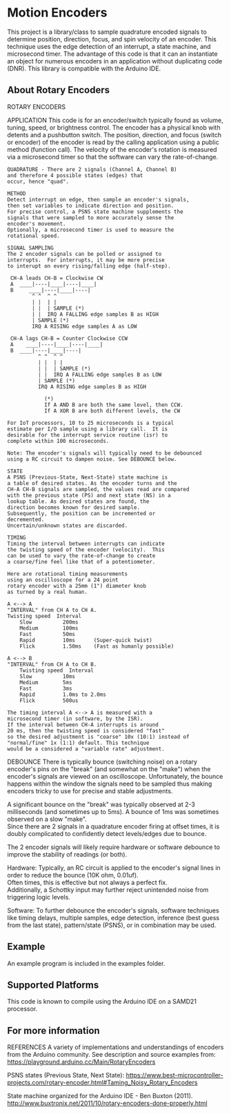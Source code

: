 Motion Encoders
===========
This project is a library/class to sample quadrature encoded signals to determine position, direction, focus, and spin velocity of an encoder. This technique uses the edge detection of an interrupt,  a state machine, and microsecond timer. The advantage of this code is that it can an instantiate an object for numerous encoders in an application without duplicating code (DNR). This library is compatible with the Arduino IDE.

## About Rotary Encoders

ROTARY ENCODERS
   
  APPLICATION 
    This code is for an encoder/switch typically found
    as volume, tuning, speed, or brightness control.
    The encoder has a physical knob with detents and 
    a pushbutton switch. The position, direction, and
    focus (switch or encoder) of the encoder is 
    read by the calling application using a 
    public method (function call). The velocity of 
    the encoder's rotation is measured via a
    microsecond timer so that the software can
    vary the rate-of-change.
     
    QUADRATURE - There are 2 signals (Channel A, Channel B)
    and therefore 4 possible states (edges) that 
    occur, hence "quad".

    METHOD 
	Detect interrupt on edge, then sample an encoder's signals, 
	then set variables to indicate direction and position. 
	For precise control, a PSNS state machine supplements the
	signals that were sampled to more accurately sense the 
	encoder's movement.   
	Optionally, a microsecond timer is used to measure the 
	rotational speed.  
	
	SIGNAL SAMPLING 
	The 2 encoder signals can be polled or assigned to
	interrupts.  For interrupts, it may be more precise
	to interupt on every rising/falling edge (half-step).

     CH-A leads CH-B = Clockwise CW
     A  ____|----|____|----|____|
     B     ____|----|____|----|
            ^ ^  ^ ^
            | |  | |
            | |  | SAMPLE (*) 
            | |  IRQ A FALLING edge samples B as HIGH
            | SAMPLE (*)  
            IRQ A RISING edge samples A as LOW
 
     CH-A lags CH-B = Counter Clockwise CCW
     A    ____|----|____|----|____|
     B  ____|----|____|----|
              ^ ^  ^ ^
              | |  | |
              | |  | SAMPLE (*) 
              | |  IRQ A FALLING edge samples B as LOW
              | SAMPLE (*) 
              IRQ A RISING edge samples B as HIGH

                (*) 
                If A AND B are both the same level, then CCW.
                If A XOR B are both different levels, the CW
     
	For IoT processors, 10 to 25 microseconds is a typical 
   	estimate per I/O sample using a library call.  It is
   	desirable for the interrupt service routine (isr) to 
   	complete within 100 microseconds. 
     
    Note: The encoder's signals will typically need to be debounced 
	using a RC circuit to dampen noise. See DEBOUNCE below.
	
	STATE
	A PSNS (Previous-State, Next-State) state machine is
	a table of desired states. As the encoder turns and the 
	CH-A CH-B signals are sampled, the values read are compared
	with the previous state (PS) and next state (NS) in a 
	lookup table. As desired states are found, the 
	direction becomes known for desired sample. 
	Subsequently, the position can be incremented or 
	decremented. 
	Uncertain/unknown states are discarded. 

  	TIMING
	Timing the interval between interrupts can indicate
	the twisting speed of the encoder (velocity).  This
	can be used to vary the rate-of-change to create 
	a coarse/fine feel like that of a potentiometer. 

	Here are rotational timing measurements 
	using an oscilloscope for a 24 point 
	rotary encoder with a 25mm (1") diameter knob
	as turned by a real human.

    A <--> A  
    "INTERVAL" from CH A to CH A.
    Twisting speed  Interval
		Slow          200ms
		Medium        100ms
		Fast          50ms
		Rapid         10ms      (Super-quick twist)
		Flick         1.50ms    (Fast as humanly possible)

    A <--> B  
    "INTERVAL" from CH A to CH B.
    	Twisting speed  Interval
      	Slow          10ms
      	Medium        5ms
      	Fast          3ms 
      	Rapid         1.0ms to 2.0ms   
      	Flick         500us      

	The timing interval A <--> A is measured with a 
	microsecond timer (in software, by the ISR).  
	If the interval between CH-A interrupts is around 
	20 ms, then the twisting speed is considered "fast" 
	so the desired adjustment is "coarse" 10x (10:1) instead of 
	"normal/fine" 1x (1:1) default. This technique
	would be a considered a "variable rate" adjustment. 

  DEBOUNCE
   There is typically bounce (switching noise) on a rotary 
   encoder's pins on the "break" (and somewhat on the "make") 
   when the encoder's signals are viewed on an oscilloscope. 
   Unfortunately, the bounce happens within the window the
   signals need to be sampled thus making encoders tricky to 
   use for precise and stable adjustments.  

   A significant bounce on the "break" was typically 
   observed at 2-3 milliseconds (and sometimes up to 5ms). 
   A bounce of 1ms was sometimes observed on a slow "make".  
   Since there are 2 signals in a quadrature encoder 
   firing at offset times, it is doubly complicated to 
   confidently detect levels/edges due to bounce. 
   
   The 2 encoder signals will likely require hardware or software 
   debounce to improve the stability of readings (or both).
   
   Hardware: Typically, an RC circuit is applied to the 
   encoder's signal lines in order to reduce the bounce
   (10K ohm, 0.01uf).  
   Often times, this is effective but not always a perfect fix.  
   Additionally, a Schottky input may further reject 
   unintended noise from triggering logic levels. 
   
   Software: To further debounce the encoder's signals, 
   software techniques like timing delays, multiple samples, 
   edge detection, inference (best guess from the last state), 
   pattern/state (PSNS), or in combination may be used.  

 
## Example
An example program is included in the examples folder.

## Supported Platforms
This code is known to compile using the Arduino IDE on a SAMD21 processor. 

## For more information

REFERENCES
A variety of implementations and understandings of encoders from the Arduino community.
See description and source examples from:
https://playground.arduino.cc/Main/RotaryEncoders

PSNS states (Previous State, Next State):
https://www.best-microcontroller-projects.com/rotary-encoder.html#Taming_Noisy_Rotary_Encoders

State machine organized for the Arduino IDE - Ben Buxton (2011).
http://www.buxtronix.net/2011/10/rotary-encoders-done-properly.html
